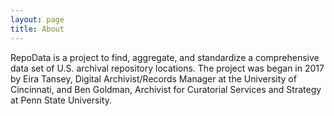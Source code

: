 ```yaml
---
layout: page
title: About
---
```


RepoData is a project to find, aggregate, and standardize a comprehensive data set of U.S. archival repository locations. The project was began in 2017 by Eira Tansey, Digital Archivist/Records Manager at the University of Cincinnati, and Ben Goldman, Archivist for Curatorial Services and Strategy at Penn State University.